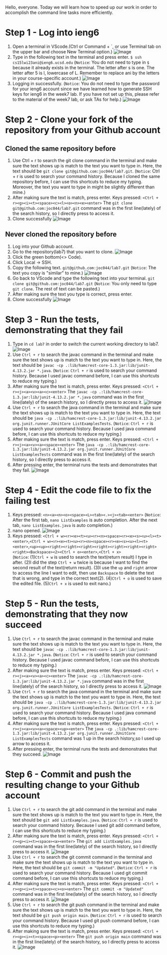 Hello, everyone. Today we will learn how to speed up our work 
in order to accomplish the command line tasks more efficiently.

# Step 1 - Log into ieng6
1) Open a terminal in VScode.(Ctrl or Command + `, or use Terminal tab on the upper bar and choose New Terminal option.)
![Image](OpenTerminal.jpg)
2) Type in the following text in the terminal and press enter.
`$ ssh cs15lwi23ani@ieng6.ucsd.edu`
(`Notice`: You do not need to type in `$` because it already exists in the terminal. The letter after s is one. The letter after 5 is l, lowercase of L. Remember to replace ani by the letters in your course-specific account.)
![Image](Server.jpg)
3) Logging in successfully.
(`Notice`: You do not need to type the password for your ieng6 account since we have learned how to generate SSH keys for ieng6 in the week7 lab. 
If you have not set up this, please refer to the material of the week7 lab, or ask TAs for help.)
![Image](successful.jpg)
# Step 2 - Clone your fork of the repository from your Github account
## Cloned the same repository before
1) Use Ctrl + r to search the git clone command in the terminal and make sure the text shows up is match to the text you want to type in.
Here, the text should be `git clone git@github.com:joc044/lab7.git`.
(`Notice`: Ctrl + r is used to search your command history. Because I cloned the same repository before, I can use this shortcuts to reduce my typing. Moreover, the 
text you want to type in might be slightly different than mine.)
2) After making sure the text is match, press enter.
Keys pressed: `<Ctrl + r><g><i><t><space><c><l><o><n><e><enter>`
The `git clone git@github.com:joc044/lab7.git` command was in the first line(lately) of the search history, so I directly press <enter> to access it.
3) Clone successfully
![Image](clonesuccessful.jpg)
## Never cloned the repository before
1) Log into your Github account.
2) Go to the repository(lab7) that you want to clone.
![Image](repository.jpg)
3) Click the green bottom(<> Code).
4) Click Local -> SSH.
5) Copy the following text.
`git@github.com:joc044/lab7.git`
(`Notice`: The text you copy is "similar" to mine.)
![Image](clonessh.jpg)
6) Go back to VScode and type the following text into your terminal.
`git clone git@github.com:joc044/lab7.git`
(`Notice`: You only need to type `git clone`. The rest of text can be pasted.)
7) After making sure the text you type is correct, press enter.
8) Clone successfully
![Image](clonesuccessful.jpg)
# Step 3 - Run the tests, demonstrating that they fail
1) Type in `cd lab7` in order to switch the current working directory to lab7.
![Image](lab7.jpg)
2) Use `Ctrl + r` to search the javac command in the terminal and make sure the text shows up is match to the text you want to type in.
Here, the text should be `javac -cp .:lib/hamcrest-core-1.3.jar:lib/junit-4.13.2.jar *.java`.
(`Notice`: `Ctrl + r` is used to search your command history. Because I used javac command before, I can use this shortcuts to reduce my typing.)
3) After making sure the text is match, press enter.
Keys pressed: `<Ctrl + r><j><a><v><a><c><enter>`
The `javac -cp .:lib/hamcrest-core-1.3.jar:lib/junit-4.13.2.jar *.java` command was in the first line(lately) of the search history, so I directly press <enter> to access it.
![Image](javac.jpg)
4) Use `Ctrl + r` to search the java command in the terminal and make sure the text shows up is match to the text you want to type in.
Here, the text should be `java -cp .:lib/hamcrest-core-1.3.jar:lib/junit-4.13.2.jar org.junit.runner.JUnitCore ListExamplesTests`.
(`Notice`: `Ctrl + r` is used to search your command history. Because I used java command before, I can use this shortcuts to reduce my typing.)
5) After making sure the text is match, press enter.
Keys pressed: `<Ctrl + r><j><a><v><a><space><enter>`
The `java -cp .:lib/hamcrest-core-1.3.jar:lib/junit-4.13.2.jar org.junit.runner.JUnitCore ListExamplesTests` command was in the first line(lately) of the search history, so I directly press <enter> to access it.
6) After pressing enter, the terminal runs the tests and demonstrates that they fail.
![Image](fail.jpg)
# Step 4 - Edit the code file to fix the failing test
1) Keys pressed: `<n><a><n><o><space><L><tab><.><j><tab><enter>`
(`Notice`: After the first tab, `nano ListExamples` is auto completion. After the next tab, `nano ListExamples.java` is auto completion.)
2) nano opened.
![Image](nano.jpg)
3) Keys pressed: `<Ctrl + w><r><e><t><u><r><n><space><r><e><s><u><l><t><enter>`,`<Ctrl + w><r><e><t><u><r><n><space><r><e><s><u><l><t><enter>`,`<up><up><right><right><right><right><right><right><right><right><Backspace><2><Ctrl + o><enter>`,`<Ctrl + x>`  
(`Notice`: (1)`Ctrl + w` is used to search the text(return result) I type in after. (2)I did the step `Ctrl + w` twice is because I want to find the second result of the text(return result). (3)I use the `up` and `right` arrow to access the line I want to edit, then use `Backspace` to delete the text that is wrong, and type in the correct text(2). 
(4)`Ctrl + o` is used to save the edited file. (5)`Ctrl + x` is used to exit nano.)
# Step 5 - Run the tests, demonstrating that they now succeed
1) Use `Ctrl + r` to search the javac command in the terminal and make sure the text shows up is match to the text you want to type in.
Here, the text should be `javac -cp .:lib/hamcrest-core-1.3.jar:lib/junit-4.13.2.jar *.java`.
(`Notice`: `Ctrl + r` is used to search your command history. Because I used javac command before, I can use this shortcuts to reduce my typing.)
2) After making sure the text is match, press enter.
Keys pressed: `<Ctrl + r><j><a><v><a><c><enter>`
The `javac -cp .:lib/hamcrest-core-1.3.jar:lib/junit-4.13.2.jar *.java` command was in the first line(lately) of the search history, so I directly press <enter> to access it.
![Image](nanojavac.jpg)
3) Use `Ctrl + r` to search the java command in the terminal and make sure the text shows up is match to the text you want to type in.
Here, the text should be `java -cp .:lib/hamcrest-core-1.3.jar:lib/junit-4.13.2.jar org.junit.runner.JUnitCore ListExamplesTests`.
(`Notice`: `Ctrl + r` is used to search your command history. Because I used java command before, I can use this shortcuts to reduce my typing.)
4) After making sure the text is match, press enter.
Keys pressed: `<Ctrl + r><j><a><v><a><space><up><enter>`
The `java -cp .:lib/hamcrest-core-1.3.jar:lib/junit-4.13.2.jar org.junit.runner.JUnitCore ListExamplesTests` command was 1 up in the search history,so I used up arrow to access it.
5) After pressing enter, the terminal runs the tests and demonstrates that they succeed.
![Image](succeed.jpg)
# Step 6 - Commit and push the resulting change to your Github account
1) Use `Ctrl + r` to search the git add command in the terminal and make sure the text shows up is match to the text you want to type in.
Here, the text should be `git add ListExamples.java`.
(`Notice`: `Ctrl + r` is used to search your command history. Because I used git add command before, I can use this shortcuts to reduce my typing.)
2) After making sure the text is match, press enter.
Keys pressed: `<Ctrl + r><g><i><t><space><a><enter>`
The `git add ListExamples.java` command was in the first line(lately) of the search history, so I directly press <enter> to access it.
![Image](addfile.jpg)
3) Use `Ctrl + r` to search the git commit command in the terminal and make sure the text shows up is match to the text you want to type in.
Here, the text should be `git commit -m "Updated"`.
(`Notice`: `Ctrl + r` is used to search your command history. Because I used git commit command before, I can use this shortcuts to reduce my typing.)
4) After making sure the text is match, press enter.
Keys pressed: `<Ctrl + r><g><i><t><space><c><o><enter>`
The `git commit -m "Updated"` command was in the first line(lately) of the search history, so I directly press <enter> to access it.
![Image](commitfile.jpg)
5) Use `Ctrl + r` to search the git push command in the terminal and make sure the text shows up is match to the text you want to type in.
Here, the text should be `git push origin main`.
(`Notice`: `Ctrl + r` is used to search your command history. Because I used git push command before, I can use this shortcuts to reduce my typing.)
6) After making sure the text is match, press enter.
Keys pressed: `<Ctrl + r><g><i><t><space><p><enter>`
The `git push origin main` command was in the first line(lately) of the search history, so I directly press <enter> to access it.
![Image](pushfile.jpg)
